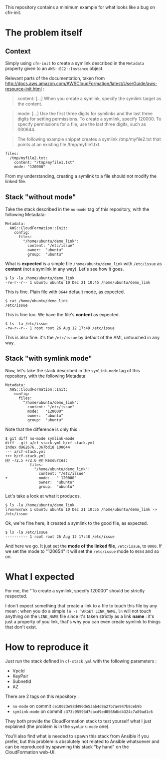 This repository contains a minimum example for what looks like a bug on
cfn-init.

# The problem itself

## Context

Simply using `cfn-init` to create a symlink described in the `Metadata`
property given to an `AWS::EC2::Instance` object.

Relevant parts of the documentation, taken from
<http://docs.aws.amazon.com/AWSCloudFormation/latest/UserGuide/aws-resource-init.html> :

> content: [...] When you create a symlink, specify the symlink target as the content.

> mode: [...] Use the first three digits for symlinks and the last three digits
> for setting permissions. To create a symlink, specify 120000. To specify
> permissions for a file, use the last three digits, such as 000644.

> The following example snippet creates a symlink /tmp/myfile2.txt that points
> at an existing file /tmp/myfile1.txt.

```
files: 
  /tmp/myfile2.txt: 
    content: "/tmp/myfile1.txt"
    mode: "120000"
```

From my understanding, creating a symlink to a file should not modify the
linked file.

## Stack "without mode"

Take the stack described in the `no-mode` tag of this repository, with the
following Metadata:

```
Metadata:
  AWS::CloudFormation::Init:
    config:
      files:
        "/home/ubuntu/demo_link":
          content: "/etc/issue"
          owner:  "ubuntu"
          group:  "ubuntu"
```

What is **expected** is a simple file `/home/ubuntu/deno_link` with
`/etc/issue` as **content** (not a symlink in any way). Let's see how it goes.

```
$ ls -la /home/ubuntu/demo_link 
-rw-r--r-- 1 ubuntu ubuntu 10 Dec 21 10:45 /home/ubuntu/demo_link
```

This is fine. Plain file with `0644` default mode, as expected.

```
$ cat /home/ubuntu/demo_link 
/etc/issue
```

This is fine too. We have the file's **content** as expected.

```
$ ls -la /etc/issue
-rw-r--r-- 1 root root 26 Aug 12 17:48 /etc/issue
```

This is also fine: it's the `/etc/issue` by default of the AMI, untouched in
any way.

## Stack "with symlink mode"

Now, let's take the stack described in the `symlink-mode` tag of this
repository, with the following Metadata:

```
Metadata:
  AWS::CloudFormation::Init:
    config:
      files:
        "/home/ubuntu/demo_link":
          content: "/etc/issue"
          mode:   "120000"
          owner:  "ubuntu"
          group:  "ubuntu"
```

Note that the difference is only this :

```
$ git diff no-mode symlink-mode
diff --git a/cf-stack.yml b/cf-stack.yml
index d962676..367bd18 100644
--- a/cf-stack.yml
+++ b/cf-stack.yml
@@ -72,5 +72,6 @@ Resources:
           files:
             "/home/ubuntu/demo_link":
               content: "/etc/issue"
+              mode:   " 120000"
               owner:  "ubuntu"
               group:  "ubuntu"
```

Let's take a look at what it produces.

```
$ ls -la /home/ubuntu/demo_link 
lrwxrwxrwx 1 ubuntu ubuntu 10 Dec 21 10:55 /home/ubuntu/demo_link -> /etc/issue
```

Ok, we're fine here, it created a symlink to the good file, as expected.

```
$ ls -la /etc/issue
---------- 1 root root 26 Aug 12 17:48 /etc/issue
```

And here we go. It just set the **mode of the linked file**, `/etc/issue`, to
`0000`. If we set the mode to "120654" it will set the `/etc/issue` mode to
`0654` and so on.

# What I expected

For me, the "To create a symlink, specify 120000" should be strictly respected.

I don't expect something that create a link to a file to touch this file by any
mean : when you do a simple `ln -s TARGET LINK_NAME`, `ln` will not touch
anything on the `LINK_NAME` file since it's taken strictly as a link **name** :
it's just a property of you link, that's why you can even create symlink to
things that don't exist.

# How to reproduce it

Just run the stack defined in `cf-stack.yml` with the following parameters :

- VpcId
- KeyPair
- SubnetId
- AZ

There are 2 tags on this repository :

- `no-mode` on commit `ce10023e98d490de53ab4d8a27b7ae947b8ceb9b`
- `symlink-mode` on commit `c373c95593d7cacd9ed0568dbd4324c7a89ad1c6`

They both provide the CloudFormation stack to test yourself what I just
explained (the problem is in the `symlink-mode` one).

You'll also find what is needed to spawn this stack from Ansible if you prefer,
but this problem is absolutely not related to Ansible whatsoever and can be
reproduced by spawning this stack "by hand" on the CloudFormation web-UI.
